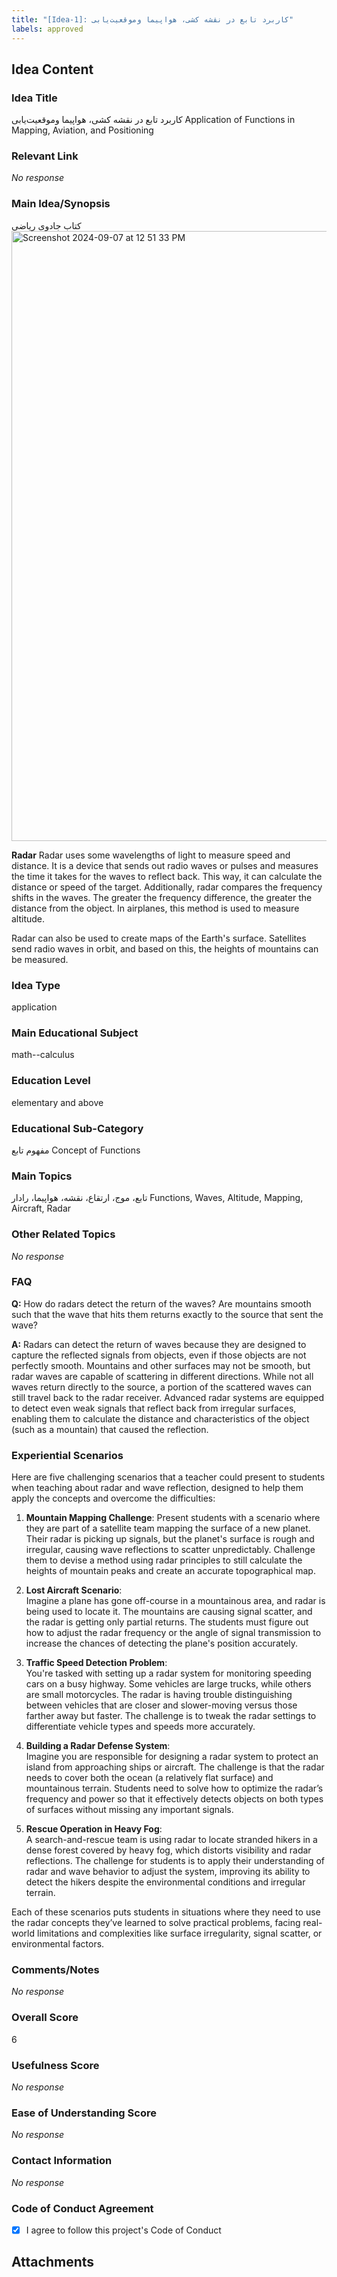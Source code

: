 ```yaml
---
title: "[Idea-1]: کاربرد تابع در نقشه کشی، هواپیما وموقعیت‌یابی"
labels: approved
---
```


## Idea Content

### Idea Title

کاربرد تابع در نقشه کشی، هواپیما وموقعیت‌یابی
Application of Functions in Mapping, Aviation, and Positioning

### Relevant Link

_No response_

### Main Idea/Synopsis

کتاب جادوی ریاضی
<img width="976" alt="Screenshot 2024-09-07 at 12 51 33 PM" src="https://github.com/user-attachments/assets/6705efd0-db51-4696-b829-b3fa596a2b29">


**Radar**
Radar uses some wavelengths of light to measure speed and distance. It is a device that sends out radio waves or pulses and measures the time it takes for the waves to reflect back. This way, it can calculate the distance or speed of the target. Additionally, radar compares the frequency shifts in the waves. The greater the frequency difference, the greater the distance from the object. In airplanes, this method is used to measure altitude.

Radar can also be used to create maps of the Earth's surface. Satellites send radio waves in orbit, and based on this, the heights of mountains can be measured.

### Idea Type

application

### Main Educational Subject

math--calculus

### Education Level

elementary and above

### Educational Sub-Category

مفهوم تابع
Concept of Functions

### Main Topics

تابع، موج، ارتقاع، نقشه، هواپیما، رادار
Functions, Waves, Altitude, Mapping, Aircraft, Radar

### Other Related Topics

_No response_

### FAQ
**Q:** How do radars detect the return of the waves? Are mountains smooth such that the wave that hits them returns exactly to the source that sent the wave?

**A:** Radars can detect the return of waves because they are designed to capture the reflected signals from objects, even if those objects are not perfectly smooth. Mountains and other surfaces may not be smooth, but radar waves are capable of scattering in different directions. While not all waves return directly to the source, a portion of the scattered waves can still travel back to the radar receiver. Advanced radar systems are equipped to detect even weak signals that reflect back from irregular surfaces, enabling them to calculate the distance and characteristics of the object (such as a mountain) that caused the reflection.

### Experiential Scenarios
Here are five challenging scenarios that a teacher could present to students when teaching about radar and wave reflection, designed to help them apply the concepts and overcome the difficulties:

1. **Mountain Mapping Challenge**: 
   Present students with a scenario where they are part of a satellite team mapping the surface of a new planet. Their radar is picking up signals, but the planet's surface is rough and irregular, causing wave reflections to scatter unpredictably. Challenge them to devise a method using radar principles to still calculate the heights of mountain peaks and create an accurate topographical map.

2. **Lost Aircraft Scenario**:  
   Imagine a plane has gone off-course in a mountainous area, and radar is being used to locate it. The mountains are causing signal scatter, and the radar is getting only partial returns. The students must figure out how to adjust the radar frequency or the angle of signal transmission to increase the chances of detecting the plane's position accurately.

3. **Traffic Speed Detection Problem**:  
   You're tasked with setting up a radar system for monitoring speeding cars on a busy highway. Some vehicles are large trucks, while others are small motorcycles. The radar is having trouble distinguishing between vehicles that are closer and slower-moving versus those farther away but faster. The challenge is to tweak the radar settings to differentiate vehicle types and speeds more accurately.

4. **Building a Radar Defense System**:  
   Imagine you are responsible for designing a radar system to protect an island from approaching ships or aircraft. The challenge is that the radar needs to cover both the ocean (a relatively flat surface) and mountainous terrain. Students need to solve how to optimize the radar’s frequency and power so that it effectively detects objects on both types of surfaces without missing any important signals.

5. **Rescue Operation in Heavy Fog**:  
   A search-and-rescue team is using radar to locate stranded hikers in a dense forest covered by heavy fog, which distorts visibility and radar reflections. The challenge for students is to apply their understanding of radar and wave behavior to adjust the system, improving its ability to detect the hikers despite the environmental conditions and irregular terrain.

Each of these scenarios puts students in situations where they need to use the radar concepts they’ve learned to solve practical problems, facing real-world limitations and complexities like surface irregularity, signal scatter, or environmental factors.

### Comments/Notes

_No response_

### Overall Score

6

### Usefulness Score

_No response_

### Ease of Understanding Score

_No response_

### Contact Information

_No response_

### Code of Conduct Agreement

- [X] I agree to follow this project's Code of Conduct

## Attachments
